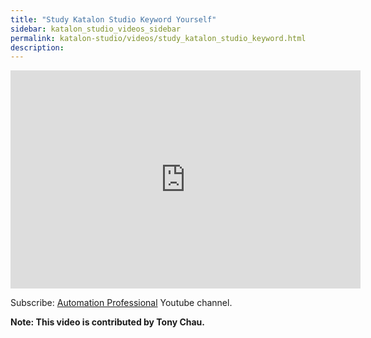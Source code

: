 ```yaml
---
title: "Study Katalon Studio Keyword Yourself"
sidebar: katalon_studio_videos_sidebar
permalink: katalon-studio/videos/study_katalon_studio_keyword.html
description: 
---
```

<iframe width="560" height="349" src="https://www.youtube.com/embed/L7BUs8fjpC8?autoplay=1" frameborder="0" allowfullscreen="allowfullscreen">&nbsp;</iframe>

Subscribe: [Automation Professional](https://www.youtube.com/channel/UCrrU5Zyyj7HcLPDKyTA1a-g/playlists) Youtube channel.

**Note: This video is contributed by Tony Chau.**